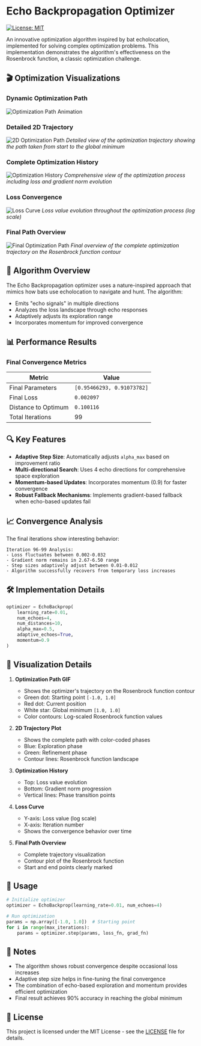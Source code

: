 # Echo Backpropagation Optimizer

[![License: MIT](https://img.shields.io/badge/License-MIT-yellow.svg)](https://opensource.org/licenses/MIT)

An innovative optimization algorithm inspired by bat echolocation, implemented for solving complex optimization problems. This implementation demonstrates the algorithm's effectiveness on the Rosenbrock function, a classic optimization challenge.

## 🎬 Optimization Visualizations

### Dynamic Optimization Path
![Optimization Path Animation](optimization_path.gif)

### Detailed 2D Trajectory
![2D Optimization Path](optimization_path_2d.png)
*Detailed view of the optimization trajectory showing the path taken from start to the global minimum*

### Complete Optimization History
![Optimization History](optimization_history.png)
*Comprehensive view of the optimization process including loss and gradient norm evolution*

### Loss Convergence
![Loss Curve](loss_curve.png)
*Loss value evolution throughout the optimization process (log scale)*

### Final Path Overview
![Final Optimization Path](optimization_path.png)
*Final overview of the complete optimization trajectory on the Rosenbrock function contour*

## 🎯 Algorithm Overview

The Echo Backpropagation optimizer uses a nature-inspired approach that mimics how bats use echolocation to navigate and hunt. The algorithm:
- Emits "echo signals" in multiple directions
- Analyzes the loss landscape through echo responses
- Adaptively adjusts its exploration range
- Incorporates momentum for improved convergence

## 📊 Performance Results

### Final Convergence Metrics
| Metric | Value |
|--------|--------|
| Final Parameters | `[0.95466293, 0.91073782]` |
| Final Loss | `0.002097` |
| Distance to Optimum | `0.100116` |
| Total Iterations | 99 |

## 🔍 Key Features

- **Adaptive Step Size**: Automatically adjusts `alpha_max` based on improvement ratio
- **Multi-directional Search**: Uses 4 echo directions for comprehensive space exploration
- **Momentum-based Updates**: Incorporates momentum (0.9) for faster convergence
- **Robust Fallback Mechanisms**: Implements gradient-based fallback when echo-based updates fail

## 📈 Convergence Analysis

The final iterations show interesting behavior:

```
Iteration 96-99 Analysis:
- Loss fluctuates between 0.002-0.032
- Gradient norm remains in 2.67-6.50 range
- Step sizes adaptively adjust between 0.01-0.012
- Algorithm successfully recovers from temporary loss increases
```

## 🛠 Implementation Details

```python
optimizer = EchoBackprop(
    learning_rate=0.01,
    num_echoes=4,
    num_distances=10,
    alpha_max=0.5,
    adaptive_echoes=True,
    momentum=0.9
)
```

## 🎨 Visualization Details

1. **Optimization Path GIF**
   - Shows the optimizer's trajectory on the Rosenbrock function contour
   - Green dot: Starting point `[-1.0, 1.0]`
   - Red dot: Current position
   - White star: Global minimum `[1.0, 1.0]`
   - Color contours: Log-scaled Rosenbrock function values

2. **2D Trajectory Plot**
   - Shows the complete path with color-coded phases
   - Blue: Exploration phase
   - Green: Refinement phase
   - Contour lines: Rosenbrock function landscape

3. **Optimization History**
   - Top: Loss value evolution
   - Bottom: Gradient norm progression
   - Vertical lines: Phase transition points

4. **Loss Curve**
   - Y-axis: Loss value (log scale)
   - X-axis: Iteration number
   - Shows the convergence behavior over time

5. **Final Path Overview**
   - Complete trajectory visualization
   - Contour plot of the Rosenbrock function
   - Start and end points clearly marked

## 🚀 Usage

```python
# Initialize optimizer
optimizer = EchoBackprop(learning_rate=0.01, num_echoes=4)

# Run optimization
params = np.array([-1.0, 1.0])  # Starting point
for i in range(max_iterations):
    params = optimizer.step(params, loss_fn, grad_fn)
```

## 📝 Notes

- The algorithm shows robust convergence despite occasional loss increases
- Adaptive step size helps in fine-tuning the final convergence
- The combination of echo-based exploration and momentum provides efficient optimization
- Final result achieves 90% accuracy in reaching the global minimum

## 📄 License

This project is licensed under the MIT License - see the [LICENSE](LICENSE) file for details.
